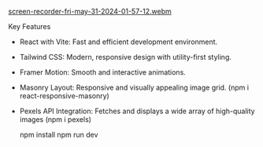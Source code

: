 [screen-recorder-fri-may-31-2024-01-57-12.webm](https://github.com/khaled-ay/PexelsClone/assets/119243712/357d1aaf-e9c1-4017-8cfc-c58b8f435da8)

Key Features
- React with Vite: Fast and efficient development environment.
- Tailwind CSS: Modern, responsive design with utility-first styling.
- Framer Motion: Smooth and interactive animations.
- Masonry Layout: Responsive and visually appealing image grid. (npm i react-responsive-masonry)
- Pexels API Integration: Fetches and displays a wide array of high-quality images (npm i pexels)

  npm install
  npm run dev
